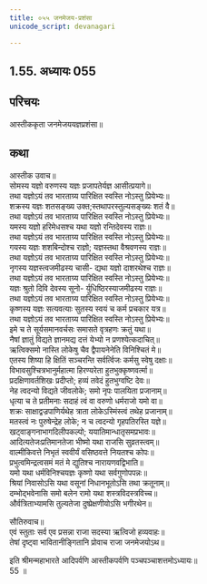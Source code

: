 ```yaml
---
title: ०५५ जनमेजय-प्रशंसा
unicode_script: devanagari

---
```

## 1.55. अध्यायः 055

## परिचयः

आस्तीककृता जनमेजययज्ञप्रशंसा॥  

## कथा

आस्तीक उवाच॥  
सोमस्य यज्ञो वरुणस्य यज्ञः प्रजापतेर्यज्ञ आसीत्प्रयागे॥  
तथा यज्ञोऽयं तव भारताग्र्य पारिक्षित स्वस्ति नोऽस्तु प्रियेभ्यः॥  
शक्रस्य यज्ञः शतसङ्ख्य उक्त;स्तथापरस्तुल्यसङ्ख्यः शतं वै॥  
तथा यज्ञोऽयं तव भारताग्र्य पारिक्षित स्वस्ति नोऽस्तु प्रियेभ्यः॥  
यमस्य यज्ञो हरिमेधसश्च यथा यज्ञो रन्तिदेवस्य राज्ञः॥  
तथा यज्ञोऽयं तव भारताग्र्य पारिक्षित स्वस्ति नोऽस्तु प्रियेभ्यः॥  
गयस्य यज्ञः शशबिन्दोश्च राज्ञो; यज्ञस्तथा वैश्रवणस्य राज्ञः॥  
तथा यज्ञोऽयं तव भारताग्र्य पारिक्षित स्वस्ति नोऽस्तु प्रियेभ्यः॥  
नृगस्य यज्ञस्त्वजमीढस्य चासी\- द्यथा यज्ञो दाशरथेश्च राज्ञः॥  
तथा यज्ञोऽयं तव भारताग्र्य पारिक्षित स्वस्ति नोऽस्तु प्रियेभ्यः॥  
यज्ञः श्रुतो दिवि देवस्य सूनो\- र्युधिष्ठिरस्याजमीढस्य राज्ञः॥  
तथा यज्ञोऽयं तव भारताग्र्य पारिक्षित स्वस्ति नोऽस्तु प्रियेभ्यः॥  
कृष्णस्य यज्ञः सत्यवत्याः सुतस्य स्वयं च कर्म प्रचकार यत्र॥  
तथा यज्ञोऽयं तव भारताग्र्य पारिक्षित स्वस्ति नोऽस्तु प्रियेभ्यः॥  
इमे च ते सूर्यसमानवर्चसः समासते वृत्रहणः क्रतुं यथा॥  
नैषां ज्ञातुं विद्यते ज्ञानमद्य दत्तं येभ्यो न प्रणश्येत्कदाचित्॥  
ऋत्विक्समो नास्ति लोकेषु चैव द्वैपायनेनेति विनिश्चितं मे॥  
एतस्य शिष्या हि क्षितिं सञ्चरन्ति सर्वर्त्विजः कर्मसु स्वेषु दक्षाः॥  
विभावसुश्चित्रभानुर्महात्मा हिरण्यरेता हुतभुक्कृष्णवर्त्मा॥  
प्रदक्षिणावर्तशिखः प्रदीप्तो; हव्यं तवेदं हुतभुग्वष्टि देवः॥  
नेह त्वदन्यो विद्यते जीवलोके; समो नृपः पालयिता प्रजानाम्॥  
धृत्या च ते प्रतीमनाः सदाहं त्वं वा वरुणो धर्मराजो यमो वा॥  
शक्रः साक्षाद्वज्रपाणिर्यथेह त्राता लोकेऽस्मिंस्त्वं तथेह प्रजानाम्॥  
मतस्त्वं नः पुरुषेन्द्रेह लोके; न च त्वदन्यो गृहपतिरस्ति यज्ञे॥  
खट्वाङ्गनाभागदिलीपकल्पो; ययातिमान्धातृसमप्रभावः॥  
आदित्यतेजःप्रतिमानतेजा भीष्मो यथा राजसि सुव्रतस्त्वम्॥  
वाल्मीकिवत्ते निभृतं स्ववीर्यं वसिष्ठवत्ते नियतश्च कोपः॥  
प्रभुत्वमिन्द्रत्वसमं मतं मे द्युतिश्च नारायणवद्विभाति॥  
यमो यथा धर्मविनिश्चयज्ञः कृष्णो यथा सर्वगुणोपपन्नः॥  
श्रियां निवासोऽसि यथा वसूनां निधानभूतोऽसि तथा क्रतूनाम्॥  
दम्भोद्भवेनासि समो बलेन रामो यथा शस्त्रविदस्त्रविच्च॥  
और्वत्रिताभ्यामसि तुल्यतेजा दुष्प्रेक्षणीयोऽसि भगीरथेन॥  

सौतिरुवाच॥  
एवं स्तुताः सर्व एव प्रसन्ना राजा सदस्या ऋत्विजो हव्यवाहः॥  
तेषां दृष्ट्वा भावितानीङ्गितानि प्रोवाच राजा जनमेजयोऽथ॥  

इति श्रीमन्महाभारते आदिपर्वणि आस्तीकपर्वणि पञ्चपञ्चाशत्तमोऽध्यायः॥  
55 ॥  